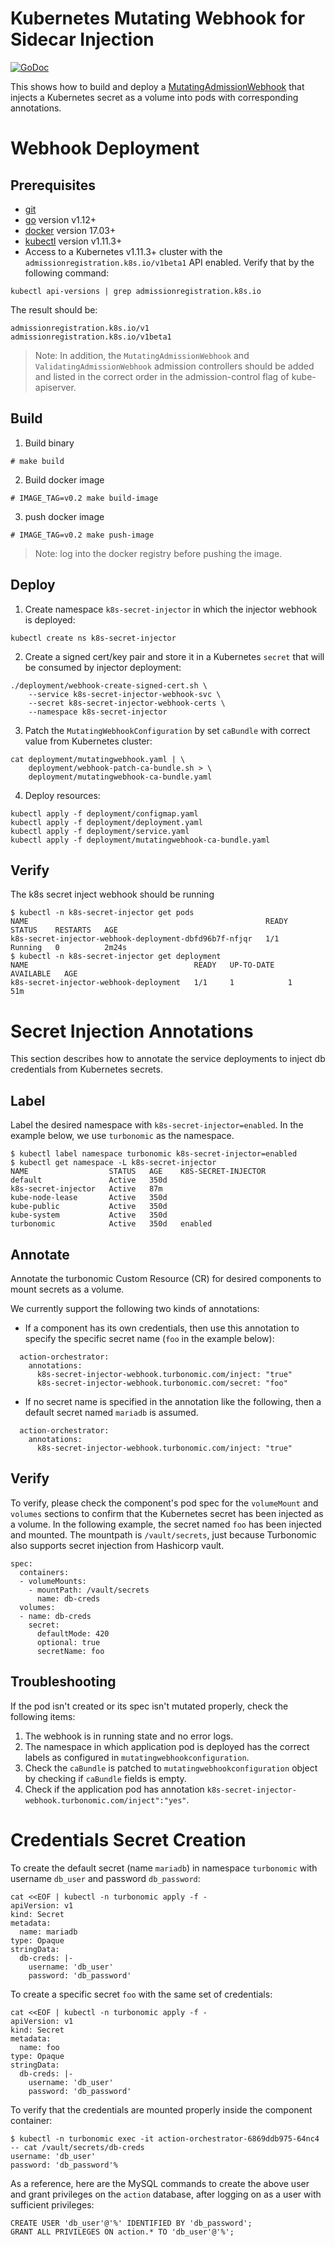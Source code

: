 # Kubernetes Mutating Webhook for Sidecar Injection

[![GoDoc](https://godoc.org/github.com/turbonomic/kube-mutating-webhook-tutorial?status.svg)](https://godoc.org/github.com/turbonomic/kube-mutating-webhook-tutorial)

This shows how to build and deploy a [MutatingAdmissionWebhook](https://kubernetes.io/docs/admin/admission-controllers/#mutatingadmissionwebhook-beta-in-19) that injects a Kubernetes secret as a volume into pods with corresponding annotations.

# Webhook Deployment

## Prerequisites

- [git](https://git-scm.com/downloads)
- [go](https://golang.org/dl/) version v1.12+
- [docker](https://docs.docker.com/install/) version 17.03+
- [kubectl](https://kubernetes.io/docs/tasks/tools/install-kubectl/) version v1.11.3+
- Access to a Kubernetes v1.11.3+ cluster with the `admissionregistration.k8s.io/v1beta1` API enabled. Verify that by the following command:

```
kubectl api-versions | grep admissionregistration.k8s.io
```
The result should be:
```
admissionregistration.k8s.io/v1
admissionregistration.k8s.io/v1beta1
```

> Note: In addition, the `MutatingAdmissionWebhook` and `ValidatingAdmissionWebhook` admission controllers should be added and listed in the correct order in the admission-control flag of kube-apiserver.

## Build

1. Build binary

```
# make build
```

2. Build docker image
   
```
# IMAGE_TAG=v0.2 make build-image
```

3. push docker image

```
# IMAGE_TAG=v0.2 make push-image
```

> Note: log into the docker registry before pushing the image.

## Deploy

1. Create namespace `k8s-secret-injector` in which the injector webhook is deployed:

```
kubectl create ns k8s-secret-injector
```

2. Create a signed cert/key pair and store it in a Kubernetes `secret` that will be consumed by injector deployment:

```
./deployment/webhook-create-signed-cert.sh \
    --service k8s-secret-injector-webhook-svc \
    --secret k8s-secret-injector-webhook-certs \
    --namespace k8s-secret-injector
```

3. Patch the `MutatingWebhookConfiguration` by set `caBundle` with correct value from Kubernetes cluster:

```
cat deployment/mutatingwebhook.yaml | \
    deployment/webhook-patch-ca-bundle.sh > \
    deployment/mutatingwebhook-ca-bundle.yaml
```

4. Deploy resources:

```
kubectl apply -f deployment/configmap.yaml
kubectl apply -f deployment/deployment.yaml
kubectl apply -f deployment/service.yaml
kubectl apply -f deployment/mutatingwebhook-ca-bundle.yaml
```

## Verify

The k8s secret inject webhook should be running
```
$ kubectl -n k8s-secret-injector get pods
NAME                                                     READY   STATUS    RESTARTS   AGE
k8s-secret-injector-webhook-deployment-dbfd96b7f-nfjqr   1/1     Running   0          2m24s
$ kubectl -n k8s-secret-injector get deployment
NAME                                     READY   UP-TO-DATE   AVAILABLE   AGE
k8s-secret-injector-webhook-deployment   1/1     1            1           51m
```

# Secret Injection Annotations

This section describes how to annotate the service deployments to inject db credentials from Kubernetes secrets.

## Label
Label the desired namespace with `k8s-secret-injector=enabled`.  In the example below, we use `turbonomic` as the namespace.
```
$ kubectl label namespace turbonomic k8s-secret-injector=enabled
$ kubectl get namespace -L k8s-secret-injector
NAME                  STATUS   AGE    K8S-SECRET-INJECTOR
default               Active   350d
k8s-secret-injector   Active   87m
kube-node-lease       Active   350d
kube-public           Active   350d
kube-system           Active   350d
turbonomic            Active   350d   enabled
```

## Annotate
Annotate the turbonomic Custom Resource (CR) for desired components to mount secrets as a volume.

We currently support the following two kinds of annotations:
* If a component has its own credentials, then use this annotation to specify the specific secret name 
(`foo` in the example below):
```
  action-orchestrator:
    annotations:
      k8s-secret-injector-webhook.turbonomic.com/inject: "true"
      k8s-secret-injector-webhook.turbonomic.com/secret: "foo"
```
* If no secret name is specified in the annotation like the following, then a default secret named `mariadb` is assumed. 
```
  action-orchestrator:
    annotations:
      k8s-secret-injector-webhook.turbonomic.com/inject: "true"
```

## Verify
To verify, please check the component's pod spec for the `volumeMount` and `volumes` sections to confirm that 
the Kubernetes secret has been injected as a volume.  In the following example, the secret named `foo` has been 
injected and mounted.  The mountpath is `/vault/secrets`, just because Turbonomic also supports secret injection from 
Hashicorp vault. 
```
spec:
  containers:
  - volumeMounts:
    - mountPath: /vault/secrets
      name: db-creds
  volumes:
  - name: db-creds
    secret:
      defaultMode: 420
      optional: true
      secretName: foo
```
## Troubleshooting

If the pod isn't created or its spec isn't mutated properly, check the following items:

1. The webhook is in running state and no error logs.
2. The namespace in which application pod is deployed has the correct labels as configured in `mutatingwebhookconfiguration`.
3. Check the `caBundle` is patched to `mutatingwebhookconfiguration` object by checking if `caBundle` fields is empty.
4. Check if the application pod has annotation `k8s-secret-injector-webhook.turbonomic.com/inject":"yes"`.

# Credentials Secret Creation

To create the default secret (name `mariadb`) in namespace `turbonomic` with username `db_user` and password 
`db_password`:
```
cat <<EOF | kubectl -n turbonomic apply -f -
apiVersion: v1
kind: Secret
metadata:
  name: mariadb
type: Opaque
stringData:
  db-creds: |-
    username: 'db_user'
    password: 'db_password'
```
To create a specific secret `foo` with the same set of credentials:
```
cat <<EOF | kubectl -n turbonomic apply -f -
apiVersion: v1
kind: Secret
metadata:
  name: foo
type: Opaque
stringData:
  db-creds: |-
    username: 'db_user'
    password: 'db_password'
```

To verify that the credentials are mounted properly inside the component container:
```
$ kubectl -n turbonomic exec -it action-orchestrator-6869ddb975-64nc4 -- cat /vault/secrets/db-creds
username: 'db_user'
password: 'db_password'%
```

As a reference, here are the MySQL commands to create the above user and grant privileges on the `action` database, 
after logging on as a user with sufficient privileges:
```
CREATE USER 'db_user'@'%' IDENTIFIED BY 'db_password';
GRANT ALL PRIVILEGES ON action.* TO 'db_user'@'%';
```